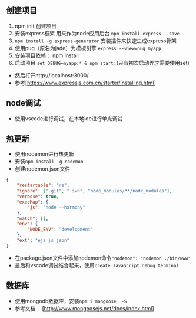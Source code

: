
## 创建项目
1. npm init 创建项目
2. 安装express框架 用来作为node应用后台
`npm install express --save`
3. `npm install -g express-generator` 安装插件来快速生成express骨架
4. 使用pug（原名为jade）为模板引擎 `express --view=pug myapp`
5. 安装项目依赖： npm install 
6. 启动项目 `set DEBUG=myapp:* & npm start`; (只有初次启动弄才需要使用set)
* 然后打开http://localhost:3000/
* 参考[https://www.expressjs.com.cn/starter/installing.html]

## node调试
*  使用vscode进行调试，在本地ide进行单点调试

## 热更新
* 使用nodemon进行热更新
* 安装`npm install -g nodemon`
* 创建nodemon.json文件
```json
{
    "restartable": "rs",
    "ignore": [".git", ".svn", "node_modules/**/node_modules"],
    "verbose": true,
    "execMap": {
        "js": "node --harmony"
    },
    "watch": [],
    "env": {
        "NODE_ENV": "development"
    },
    "ext": "ejs js json"
}
```
* 在package.json文件中添加nodemon命令`"nodemon": "nodemon ./bin/www"`
* 最后和vscode调试结合起来，使用`create JavaScript debug terminal`

## 数据库
* 使用mongodb数据库，安装`npm i mongoose  -S`
* 参考文档： [http://www.mongoosejs.net/docs/index.html]
